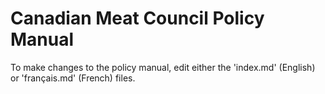 # Canadian Meat Council Policy Manual

To make changes to the policy manual, edit either the 'index.md' (English) or 'français.md' (French) files.


